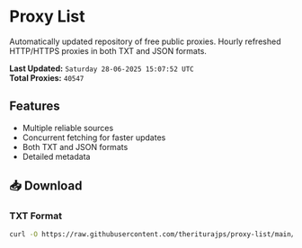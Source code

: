# Proxy List

Automatically updated repository of free public proxies. Hourly refreshed HTTP/HTTPS proxies in both TXT and JSON formats.

**Last Updated:** `Saturday 28-06-2025 15:07:52 UTC`  
**Total Proxies:** `40547`

## Features
- Multiple reliable sources
- Concurrent fetching for faster updates
- Both TXT and JSON formats
- Detailed metadata

## 📥 Download

### TXT Format
```bash
curl -O https://raw.githubusercontent.com/theriturajps/proxy-list/main/proxies.txt